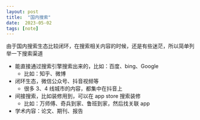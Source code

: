 ```yaml
---
layout: post
title:  "国内搜索"
date:  2023-05-02
tags: [note]
---
```



  由于国内搜索生态比较闭环，在搜索相关内容的时候，还是有些迷茫，所以简单列举一下搜索渠道
  
* 能直接通过搜索引擎搜索出来的，比如：百度、bing、Google
  * 比如：知乎、微博
* 闭环生态，微信公众号、抖音视频等
  * 很多 3、4 线城市的内容，都集中在抖音上
* 间接搜索，比如装修用到，可以在 app store 搜索装修
  * 比如：万师傅、奇兵到家、鲁班到家，然后找关联 app
* 学术内容：论文、期刊、报告
